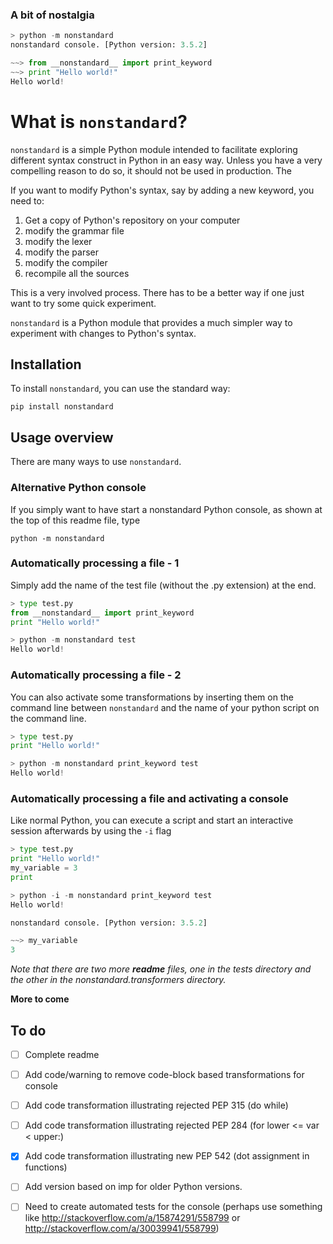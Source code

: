 
### A bit of nostalgia
```python
> python -m nonstandard
nonstandard console. [Python version: 3.5.2]

~~> from __nonstandard__ import print_keyword
~~> print "Hello world!"
Hello world!
```

# What is `nonstandard`?

`nonstandard` is a simple Python module intended to facilitate exploring different syntax construct in Python in an easy way.  Unless you have a very compelling reason to do so, it should not be used in production. The

If you want to modify Python's syntax, say by adding a new keyword, you need to:

1. Get a copy of Python's repository on your computer
2. modify the grammar file 
3. modify the lexer
4. modify the parser
5. modify the compiler
6. recompile all the sources

This is a very involved process.  There has to be a better way if one just want to try some quick experiment.

`nonstandard` is a Python module that provides a much simpler way to experiment with changes to Python's syntax.

## Installation

To install `nonstandard`, you can use the standard way:

    pip install nonstandard

## Usage overview

There are many ways to use `nonstandard`. 

### Alternative Python console
If you simply want to have start a nonstandard Python console, as shown at the top of this readme file, type 

    python -m nonstandard

### Automatically processing a file - 1

Simply add the name of the test file (without the .py extension) at the end.

```python
> type test.py
from __nonstandard__ import print_keyword
print "Hello world!"

> python -m nonstandard test
Hello world!
```

### Automatically processing a file - 2

You can also activate some transformations by inserting them on the
command line between `nonstandard`
and the name of your python script on the command line.

```python
> type test.py
print "Hello world!"

> python -m nonstandard print_keyword test
Hello world!
```

### Automatically processing a file and activating a console

Like normal Python, you can execute a script and start an interactive session
afterwards by using the `-i` flag

```python
> type test.py
print "Hello world!"
my_variable = 3
print

> python -i -m nonstandard print_keyword test
Hello world!

nonstandard console. [Python version: 3.5.2]

~~> my_variable
3
```

_Note that there are two more **readme** files, one in the tests directory and the other in the nonstandard.transformers directory._

**More to come**


## To do

- [ ] Complete readme

- [ ] Add code/warning to remove code-block based transformations for console 

- [ ] Add code transformation illustrating rejected PEP 315  (do while)

- [ ] Add code transformation illustrating rejected PEP 284 (for lower <= var < upper:)

- [x] Add code transformation illustrating new PEP 542 (dot assignment in functions)

- [ ] Add version based on imp for older Python versions.

- [ ] Need to create automated tests for the console (perhaps use something like 
      http://stackoverflow.com/a/15874291/558799 or http://stackoverflow.com/a/30039941/558799)
